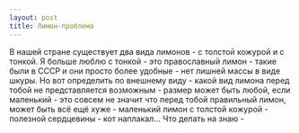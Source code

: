 ```yaml
---
layout: post
title: Лимон-проблема
---
```


В нашей стране существует два вида лимонов - с толстой кожурой и с тонкой. Я больше люблю с тонкой - это православный лимон - такие были в СССР и они просто более удобные - нет лишней массы в виде шкуры. Но вот определить по внешнему виду -  какой вид лимона перед тобой не представляется возможным - размер может быть любой, если маленький - это совсем не значит что перед тобой правильный лимон, может быть всё ещё хуже - маленький лимон с толстой кожурой - полезной сердцевины - кот наплакал... Что делать на знаю -
